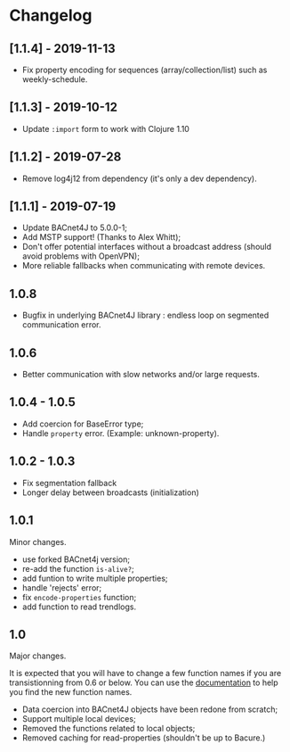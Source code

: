 # Changelog

## [1.1.4] - 2019-11-13
- Fix property encoding for sequences (array/collection/list) such as weekly-schedule.

## [1.1.3] - 2019-10-12
- Update `:import` form to work with Clojure 1.10

## [1.1.2] - 2019-07-28
- Remove log4j12 from dependency (it's only a dev dependency).

## [1.1.1] - 2019-07-19
- Update BACnet4J to 5.0.0-1;
- Add MSTP support! (Thanks to Alex Whitt);
- Don't offer potential interfaces without a broadcast address (should avoid problems with OpenVPN);
- More reliable fallbacks when communicating with remote devices.

## 1.0.8
- Bugfix in underlying BACnet4J library : endless loop on segmented
  communication error.

## 1.0.6
- Better communication with slow networks and/or large requests.

## 1.0.4 - 1.0.5
- Add coercion for BaseError type;
- Handle `property` error. (Example: unknown-property).

## 1.0.2 - 1.0.3
- Fix segmentation fallback
- Longer delay between broadcasts (initialization)

## 1.0.1
Minor changes.

- use forked BACnet4j version;
- re-add the function `is-alive?`;
- add funtion to write multiple properties;
- handle 'rejects' error;
- fix `encode-properties` function;
- add function to read trendlogs.

## 1.0

Major changes.

It is expected that you will have to change a few function names if
you are transistionning from 0.6 or below. You can use the
[documentation](http://frozenlock.github.io/bacure/index.html) to help
you find the new function names.


- Data coercion into BACnet4J objects have been redone from scratch;
- Support multiple local devices;
- Removed the functions related to local objects;
- Removed caching for read-properties (shouldn't be up to Bacure.)
